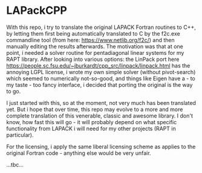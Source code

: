 # LAPackCPP

With this repo, i try to translate the original LAPACK Fortran routines to C++, by letting them first being automatically translated to C by the f2c.exe commandline tool (from here: https://www.netlib.org/f2c/) and then manually editing the results afterwards. The motivation was that at one point, i needed a solver routine for pentadiagonal linear systems for my RAPT library. After looking into various options:  the LinPack port here https://people.sc.fsu.edu/~jburkardt/cpp_src/linpack/linpack.html has the annoying LGPL license, i wrote my own simple solver (without pivot-search) which seemed to numerically not-so-good, and things like Eigen have a - to my taste - too fancy interface, i decided that porting the original is the way to go. 

I just started with this, so at the moment, not very much has been translated yet. But i hope that over time, this repo may evolve to a more and more complete translation of this venerable, classic and awesome library. I don't know, how fast this will go - it will probably depend on what specific functionality from LAPACK i will need for my other projects (RAPT in particular).

For the licensing, i apply the same liberal licensing scheme as applies to the original Fortran code - anything else would be very unfair.

...tbc...
